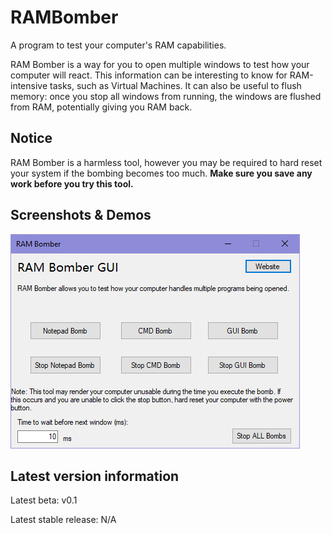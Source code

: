 # RAMBomber
A program to test your computer's RAM capabilities.

RAM Bomber is a way for you to open multiple windows to test how your computer will react. This information can be interesting to know for RAM-intensive tasks, such as Virtual Machines. It can also be useful to flush memory: once you stop all windows from running, the windows are flushed from RAM, potentially giving you RAM back.

## Notice
RAM Bomber is a harmless tool, however you may be required to hard reset your system if the bombing becomes too much. **Make sure you save any work before you try this tool.**

## Screenshots & Demos
![Demo Screenshot (v0.1)](Screenshots/rambomber-gui-v0.1.PNG)

## Latest version information
Latest beta: v0.1

Latest stable release: N/A
